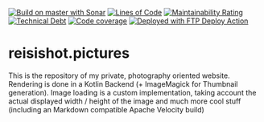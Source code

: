 [![Build on master with Sonar](https://github.com/reisi007/reisishot.pictures/actions/workflows/gradle-sonar.yml/badge.svg)](https://github.com/reisi007/reisishot.pictures/actions/workflows/gradle-sonar.yml)
[![Lines of Code](https://sonarcloud.io/api/project_badges/measure?project=reisi007_reisishot.pictures&metric=ncloc)](https://sonarcloud.io/summary/new_code?id=reisi007_reisishot.pictures)
[![Maintainability Rating](https://sonarcloud.io/api/project_badges/measure?project=reisi007_reisishot.pictures&metric=sqale_rating)](https://sonarcloud.io/summary/new_code?id=reisi007_reisishot.pictures)
[![Technical Debt](https://sonarcloud.io/api/project_badges/measure?project=reisi007_reisishot.pictures&metric=sqale_index)](https://sonarcloud.io/summary/new_code?id=reisi007_reisishot.pictures)
[![Code coverage](https://codecov.io/gh/reisi007/reisishot.pictures/branch/main/graph/badge.svg?token=18BXO7PXRQ)](https://codecov.io/gh/reisi007/reisishot.pictures)
[![Deployed with FTP Deploy Action](https://img.shields.io/badge/Deployed%20with-FTP%20Deploy%20Action-2b9348)](https://github.com/SamKirkland/FTP-Deploy-Action)

# reisishot.pictures

This is the repository of my private, photography oriented website. Rendering is done in a Kotlin Backend (+ ImageMagick
for Thumbnail generation). Image loading is a custom implementation, taking account the actual displayed width / height
of the image and much more cool stuff (including an Markdown compatible Apache Velocity build)
